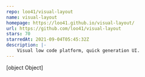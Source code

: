 ```yaml
---
repo: loo41/visual-layout
name: visual-layout
homepage: https://loo41.github.io/visual-layout/
url: https://github.com/loo41/visual-layout
stars: 70
starredAt: 2021-09-04T05:45:32Z
description: |-
    Visual low code platform, quick generation UI.
---
```


[object Object]
